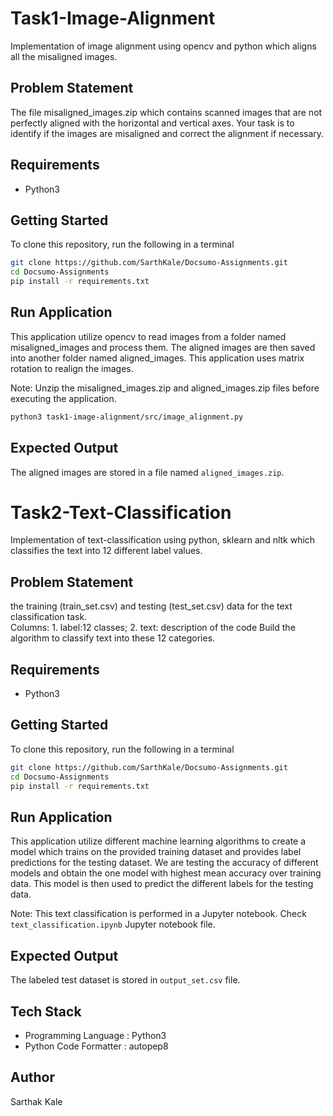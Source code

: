 # Task1-Image-Alignment
Implementation of image alignment using opencv and python which aligns all the misaligned images.

## Problem Statement

The file misaligned_images.zip which contains scanned images that are not perfectly aligned with the horizontal and vertical axes. Your task is to identify if the images are misaligned and correct the alignment if necessary.

## Requirements

* Python3

## Getting Started

To clone this repository, run the following in a terminal
```bash
git clone https://github.com/SarthKale/Docsumo-Assignments.git
cd Docsumo-Assignments
pip install -r requirements.txt
```

## Run Application
This application utilize opencv to read images from a folder named misaligned_images and process them. The aligned images are then saved into another folder named aligned_images. This application uses matrix rotation to realign the images.

Note: Unzip the misaligned_images.zip and aligned_images.zip files before executing the application.

```bash
python3 task1-image-alignment/src/image_alignment.py
```

## Expected Output
The aligned images are stored in a file named  `aligned_images.zip`.


# Task2-Text-Classification
Implementation of text-classification using python, sklearn and nltk which classifies the text into 12 different label values.

## Problem Statement

the training (train_set.csv) and testing (test_set.csv) data for the text classification task.  
Columns: 1. label:12 classes; 2. text: description of the code
Build the algorithm to classify text into these 12 categories.

## Requirements

* Python3

## Getting Started

To clone this repository, run the following in a terminal
```bash
git clone https://github.com/SarthKale/Docsumo-Assignments.git
cd Docsumo-Assignments
pip install -r requirements.txt
```

## Run Application
This application utilize different machine learning algorithms to create a model which trains on the provided training dataset and provides label predictions for the testing dataset. We are testing the accuracy of different models and obtain the one model with highest mean accuracy over training data. This model is then used to predict the different labels for the testing data.

Note: This text classification is performed in a Jupyter notebook. Check `text_classification.ipynb` Jupyter notebook file.

## Expected Output
The labeled test dataset is stored in `output_set.csv` file.

## Tech Stack

* Programming Language : Python3
* Python Code Formatter : autopep8

## Author

Sarthak Kale
